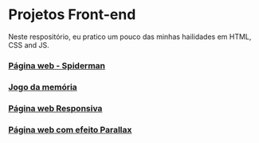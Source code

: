# Projetos Front-end

Neste respositório, eu pratico um pouco das minhas hailidades em HTML, CSS and JS.

### <a href="https://github.com/AngeloVSO/front-end/tree/main/SpiderMan"> Página web - Spiderman </a>

### <a href="https://github.com/AngeloVSO/front-end/tree/main/Jogo%20da%20memoria"> Jogo da memória </a>

### <a href="https://github.com/AngeloVSO/front-end/tree/main/Responsive%20page"> Página web Responsiva </a>

### <a href="https://github.com/AngeloVSO/front-end/tree/main/paralax"> Página web com efeito Parallax </a>
